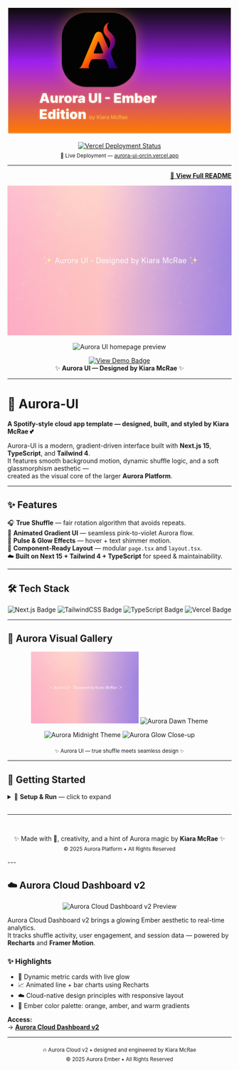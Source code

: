 ![Aurora UI — Ember Edition](public/aurora-preview.png)
<p align="center">
  <a href="https://aurora-ui-orcin.vercel.app">
    <img src="https://vercelbadge.vercel.app/api/pythonprincessux/Aurora-UI?style=for-the-badge&logo=vercel&color=purple" 
         alt="Vercel Deployment Status" />
  </a>
  <br/>
  <sub>🚀 Live Deployment — <a href="https://aurora-ui-orcin.vercel.app" target="_blank">aurora-ui-orcin.vercel.app</a></sub>
</p>

---
<p align="right">
  <a href="https://github.com/pythonprincessux/Aurora-UI#readme">
    📖 <b>View Full README</b>
  </a>
</p>

<!-- Header banners -->
<p align="center">
  <img src="https://raw.githubusercontent.com/pythonprincessux/Aurora-UI/main/public/preview-gradient.png"
       width="880" alt="Aurora UI gradient banner" />
</p>

<p align="center">
  <img src="https://raw.githubusercontent.com/pythonprincessux/Aurora-UI/main/public/preview-dawn.png"
       width="880" alt="Aurora UI homepage preview" />
</p>

<p align="center">
  <a href="https://aurora-ui-orcin.vercel.app">
    <img src="https://img.shields.io/badge/View%20Demo-Aurora%20UI%20🌈-ff69b4?style=for-the-badge&logo=vercel"
         alt="View Demo Badge" />
  </a>
  <br/>
  ✨ <strong>Aurora UI — Designed by Kiara McRae</strong> ✨
</p>

---

# 🌌 Aurora-UI

**A Spotify-style cloud app template — designed, built, and styled by Kiara McRae 💕**

Aurora-UI is a modern, gradient-driven interface built with **Next.js 15**, **TypeScript**, and **Tailwind 4**.  
It features smooth background motion, dynamic shuffle logic, and a soft glassmorphism aesthetic —  
created as the visual core of the larger **Aurora Platform**.

---

## ✨ Features

🎧 **True Shuffle** — fair rotation algorithm that avoids repeats.  
🌈 **Animated Gradient UI** — seamless pink-to-violet Aurora flow.  
💫 **Pulse & Glow Effects** — hover + text shimmer motion.  
🧩 **Component-Ready Layout** — modular `page.tsx` and `layout.tsx`.  
☁️ **Built on Next 15 + Tailwind 4 + TypeScript** for speed & maintainability.  

---

## 🛠 Tech Stack

<p align="center">
  <img src="https://img.shields.io/badge/Next.js-000000?style=for-the-badge&logo=nextdotjs&logoColor=white" alt="Next.js Badge"/>
  <img src="https://img.shields.io/badge/TailwindCSS-06B6D4?style=for-the-badge&logo=tailwindcss&logoColor=white" alt="TailwindCSS Badge"/>
  <img src="https://img.shields.io/badge/TypeScript-3178C6?style=for-the-badge&logo=typescript&logoColor=white" alt="TypeScript Badge"/>
  <img src="https://img.shields.io/badge/Vercel-000000?style=for-the-badge&logo=vercel&logoColor=white" alt="Vercel Badge"/>
</p>

---
## 🎨 Aurora Visual Gallery

<p align="center">
  <img src="https://raw.githubusercontent.com/pythonprincessux/Aurora-UI/main/public/preview-gradient.png" width="48%" alt="Aurora Gradient Preview"/>
  <img src="https://raw.githubusercontent.com/pythonprincessux/Aurora-UI/main/public/preview-dawn.png" width="48%" alt="Aurora Dawn Theme"/>
</p>
<p align="center">
  <img src="https://raw.githubusercontent.com/pythonprincessux/Aurora-UI/main/public/preview-midnight.png" width="48%" alt="Aurora Midnight Theme"/>
  <img src="https://raw.githubusercontent.com/pythonprincessux/Aurora-UI/main/public/preview-glow.png" width="48%" alt="Aurora Glow Close-up"/>
</p>

<p align="center"><sub>✨ Aurora UI — true shuffle meets seamless design ✨</sub></p>

---

## 🚀 Getting Started  

<details>
  <summary>🚀 <strong>Setup & Run</strong> — click to expand</summary>
  <br/>

To clone and run **Aurora-UI** locally:

```bash

git clone https://github.com/pythonprincessux/Aurora-UI.git
cd Aurora-UI
npm install
npm run dev

  
```
</details>

<br/>
<hr/>
<br/>

</p>
<p align="center">
  ✨ Made with 💖, creativity, and a hint of Aurora magic by <strong>Kiara McRae</strong> ✨  
  <br/>
  <sub>© 2025 Aurora Platform • All Rights Reserved</sub>
</p>
---

## ☁️ Aurora Cloud Dashboard v2

<p align="center">
  <img src="https://raw.githubusercontent.com/pythonprincessux/Aurora-UI/main/public/preview-dawn.png" 
       width="820" alt="Aurora Cloud Dashboard v2 Preview" />
</p>

Aurora Cloud Dashboard v2 brings a glowing Ember aesthetic to real-time analytics.  
It tracks shuffle activity, user engagement, and session data — powered by **Recharts** and **Framer Motion**.

### ✨ Highlights
- 🧩 Dynamic metric cards with live glow
- 📈 Animated line + bar charts using Recharts
- ☁️ Cloud-native design principles with responsive layout
- 🎨 Ember color palette: orange, amber, and warm gradients

**Access:**  
→ [**Aurora Cloud Dashboard v2**](https://aurora-ui-orcin.vercel.app/dashboard/v2)

---

<p align="center">
  <sub>🔥 Aurora Cloud v2 • designed and engineered by Kiara McRae</sub><br/>
  <sub>© 2025 Aurora Ember • All Rights Reserved</sub>
</p>
